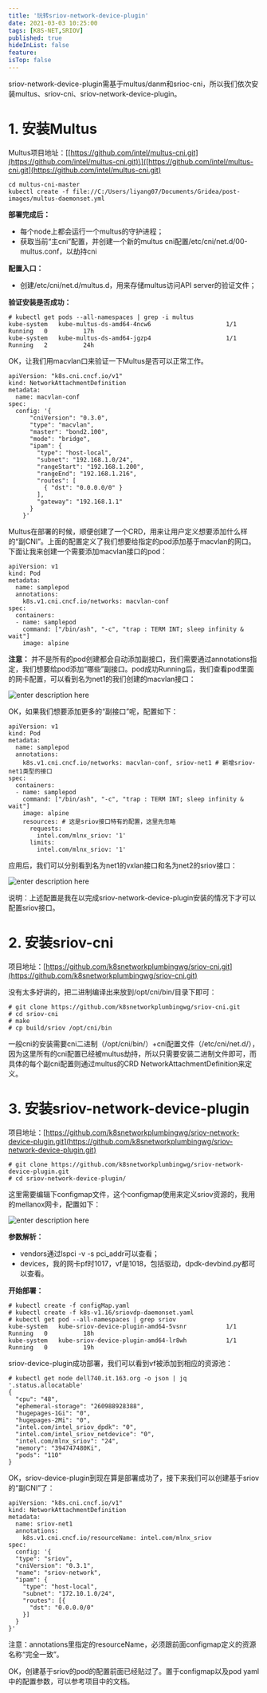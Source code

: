 ```yaml
---
title: '玩转sriov-network-device-plugin'
date: 2021-03-03 10:25:00
tags: [K8S-NET,SRIOV]
published: true
hideInList: false
feature: 
isTop: false
---
```

sriov-network-device-plugin需基于multus/danm和srioc-cni，所以我们依次安装multus、sriov-cni、sriov-network-device-plugin。

# 1\. 安装Multus

Multus项目地址：\[[https://github.com/intel/multus-cni.git](https://github.com/intel/multus-cni.git)\]([https://github.com/intel/multus-cni.git](https://github.com/intel/multus-cni.git)

```
cd multus-cni-master
kubectl create -f file://C:/Users/liyang07/Documents/Gridea/post-images/multus-daemonset.yml
```

**部署完成后：**

* 每个node上都会运行一个multus的守护进程；
* 获取当前“主cni”配置，并创建一个新的multus cni配置/etc/cni/net.d/00-multus.conf，以劫持cni

**配置入口：**

* 创建/etc/cni/net.d/multus.d，用来存储multus访问API server的验证文件；
    
**验证安装是否成功：**

```
# kubectl get pods --all-namespaces | grep -i multus
kube-system   kube-multus-ds-amd64-4ncw6                     1/1     Running   0          17h
kube-system   kube-multus-ds-amd64-jgzp4                     1/1     Running   2          24h
```

OK，让我们用macvlan口来验证一下Multus是否可以正常工作。

```
apiVersion: "k8s.cni.cncf.io/v1"
kind: NetworkAttachmentDefinition
metadata:
  name: macvlan-conf
spec:
  config: '{
      "cniVersion": "0.3.0",
      "type": "macvlan",
      "master": "bond2.100",
      "mode": "bridge",
      "ipam": {
        "type": "host-local",
        "subnet": "192.168.1.0/24",
        "rangeStart": "192.168.1.200",
        "rangeEnd": "192.168.1.216",
        "routes": [
          { "dst": "0.0.0.0/0" }
        ],
        "gateway": "192.168.1.1"
      }
    }'
```

Multus在部署的时候，顺便创建了一个CRD，用来让用户定义想要添加什么样的“副CNI”。上面的配置定义了我们想要给指定的pod添加基于macvlan的网口。下面让我来创建一个需要添加macvlan接口的pod：

~~~
apiVersion: v1
kind: Pod
metadata:
  name: samplepod
  annotations:
    k8s.v1.cni.cncf.io/networks: macvlan-conf
spec:
  containers:
  - name: samplepod
    command: ["/bin/ash", "-c", "trap : TERM INT; sleep infinity & wait"]
    image: alpine
~~~

**注意：**
并不是所有的pod创建都会自动添加副接口，我们需要通过annotations指定，我们想要给pod添加“哪些”副接口。pod成功Running后，我们查看pod里面的网卡配置，可以看到名为net1的我们创建的macvlan接口：

![enter description here](https://rexrock.github.io/post-images/1614305778007.png)

OK，如果我们想要添加更多的“副接口”呢，配置如下：

```
apiVersion: v1
kind: Pod
metadata:
  name: samplepod
  annotations:
    k8s.v1.cni.cncf.io/networks: macvlan-conf, sriov-net1 # 新增sriov-net1类型的接口
spec:
  containers:
  - name: samplepod
    command: ["/bin/ash", "-c", "trap : TERM INT; sleep infinity & wait"]
    image: alpine
    resources: # 这是sriov接口特有的配置，这里先忽略
      requests:
        intel.com/mlnx_sriov: '1'
      limits:
        intel.com/mlnx_sriov: '1'
```

应用后，我们可以分别看到名为net1的vxlan接口和名为net2的sriov接口：

![enter description here](https://rexrock.github.io/post-images/1614305806391.png)

说明：上述配置是我在以完成sriov-network-device-plugin安装的情况下才可以配置sriov接口。

# 2\. 安装sriov-cni

项目地址：[https://github.com/k8snetworkplumbingwg/sriov-cni.git](https://github.com/k8snetworkplumbingwg/sriov-cni.git)

没有太多好讲的，把二进制编译出来放到/opt/cni/bin/目录下即可：

```
# git clone https://github.com/k8snetworkplumbingwg/sriov-cni.git
# cd sriov-cni
# make
# cp build/sriov /opt/cni/bin
```

一般cni的安装需要cni二进制（/opt/cni/bin/）+cni配置文件（/etc/cni/net.d/），因为这里所有的cni配置已经被multus劫持，所以只需要安装二进制文件即可，而具体的每个副cni配置则通过multus的CRD NetworkAttachmentDefinition来定义。

# 3\. 安装sriov-network-device-plugin

项目地址：[https://github.com/k8snetworkplumbingwg/sriov-network-device-plugin.git](https://github.com/k8snetworkplumbingwg/sriov-network-device-plugin.git)

```
# git clone https://github.com/k8snetworkplumbingwg/sriov-network-device-plugin.git
# cd sriov-network-device-plugin/
```

这里需要编辑下configmap文件，这个configmap使用来定义sriov资源的，我用的mellanox网卡，配置如下：

![enter description here](https://rexrock.github.io/post-images/1614305844183.png)

**参数解析：**

 - vendors通过lspci -v -s pci\_addr可以查看；
 - devices，我的网卡pf时1017，vf是1018，包括驱动，dpdk-devbind.py都可以查看。

**开始部署：**
```
# kubectl create -f configMap.yaml
# kubectl create -f k8s-v1.16/sriovdp-daemonset.yaml
# kubectl get pod --all-namespaces | grep sriov
kube-system   kube-sriov-device-plugin-amd64-5vsnr           1/1     Running   0          18h
kube-system   kube-sriov-device-plugin-amd64-lr8wh           1/1     Running   0          19h
```

sriov-device-plugin成功部署，我们可以看到vf被添加到相应的资源池：

```
# kubectl get node dell740.it.163.org -o json | jq '.status.allocatable'
{
  "cpu": "48",
  "ephemeral-storage": "260988928388",
  "hugepages-1Gi": "0",
  "hugepages-2Mi": "0",
  "intel.com/intel_sriov_dpdk": "0",
  "intel.com/intel_sriov_netdevice": "0",
  "intel.com/mlnx_sriov": "24",
  "memory": "394747480Ki",
  "pods": "110"
}
```

OK，sriov-device-plugin到现在算是部署成功了，接下来我们可以创建基于sriov的“副CNI”了：

```
apiVersion: "k8s.cni.cncf.io/v1"
kind: NetworkAttachmentDefinition
metadata:
  name: sriov-net1
  annotations:
    k8s.v1.cni.cncf.io/resourceName: intel.com/mlnx_sriov
spec:
  config: '{
  "type": "sriov",
  "cniVersion": "0.3.1",
  "name": "sriov-network",
  "ipam": {
    "type": "host-local",
    "subnet": "172.10.1.0/24",
    "routes": [{
      "dst": "0.0.0.0/0"
    }]
  }
}'
```

注意：annotations里指定的resourceName，必须跟前面configmap定义的资源名称“完全一致”。

OK，创建基于sriov的pod的配置前面已经贴过了。置于configmap以及pod yaml中的配置参数，可以参考项目中的文档。


